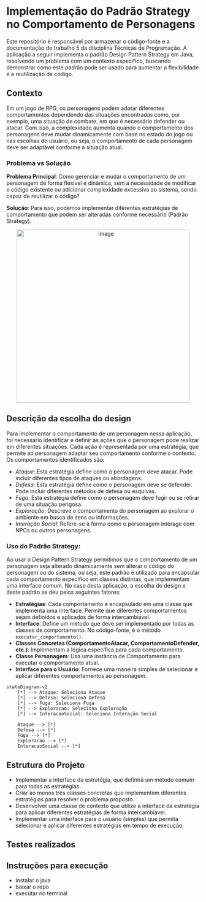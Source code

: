 # Implementação do Padrão Strategy no Comportamento de Personagens

Este repositório é responsável por armazenar o código-fonte e a documentação do trabalho 5 da disciplina Técnicas de Programação. A aplicação a seguir implementa o padrão Design Pattern Strategy em Java, resolvendo um problema com um contexto específico, buscando demonstrar como este padrão pode ser usado para aumentar a flexibilidade e a reutilização de código.

## Contexto
Em um jogo de RPG, os personagens podem adotar diferentes comportamentos dependendo das situações encontradas como, por exemplo, uma situação de combate, em que é necessário defender ou atacar. Com isso, a complexidade aumenta quando o comportamento dos personagens deve mudar dinamicamente com base no estado do jogo ou nas escolhas do usuário, ou seja, o comportamento de cada personagem deve ser adaptável conforme a situação atual. 

### Problema vs Solução
**Problema Principal**: Como gerenciar e mudar o comportamento de um personagem de forma flexível e dinâmica, sem a necessidade de modificar o código existente ou adicionar complexidade excessiva ao sistema, sendo capaz de reutilizar o código?

**Solução**: Para isso, podemos implementar diferentes estratégias de comportamento que podem ser alteradas conforme necessário (Padrão Strategy).

<p align="center">
<img width="451" alt="image" src="https://github.com/user-attachments/assets/da022f08-e313-4bea-8aeb-649b2d672ff7">
</p>

## Descrição da escolha do design 

Para implementar o comportamento de um personagem nessa aplicação, foi necessário identificar e definir as ações que o personagem pode realizar em diferentes situações. Cada ação é representada por uma estratégia, que permite ao personagem adaptar seu comportamento conforme o contexto. Os comportamentos identificados são:
- *Ataque*: Esta estratégia define como o personagem deve atacar. Pode incluir diferentes tipos de ataques ou abordagens.
- *Defesa*: Esta estratégia define como o personagem deve se defender. Pode incluir diferentes métodos de defesa ou esquivas.
- *Fuga*: Esta estratégia define como o personagem deve fugir ou se retirar de uma situação perigosa.
- *Exploração*: Descreve o comportamento do personagem ao explorar o ambiente em busca de itens ou informações.
- *Interação Social*: Refere-se à forma como o personagem interage com NPCs ou outros personagens.

### Uso do Padrão Strategy:

Ao usar o Design Pattern Strategy permitimos que o comportamento de um personagem seja alterado dinamicamente sem alterar o código do personagem ou do sistema, ou seja, este padrão é utilizado para encapsular cada comportamento específico em classes distintas, que implementam uma interface comum. No caso desta aplicação, a escolha do design e deste padrão se deu pelos seguintes fatores: 
- **Estratégias**: Cada comportamento é encapsulado em uma classe que implementa uma interface. Permite que diferentes comportamentos sejam definidos e aplicados de forma intercambiável.
- **Interface**: Define um método que deve ser implementado por todas as classes de comportamento. No código-fonte, é o método ```executar_comportamento()```.
- **Classes Concretas (ComportamentoAtacar, ComportamentoDefender, etc.)**: Implementam a lógica específica para cada comportamento.
- **Classe Personagem**: Usa uma instância de Comportamento para executar o comportamento atual. 
- **Interface para o Usuário**: Fornece uma maneira simples de selecionar e aplicar diferentes comportamentos ao personagem.

```mermaid
stateDiagram-v2
    [*] --> Ataque: Seleciona Ataque
    [*] --> Defesa: Seleciona Defesa
    [*] --> Fuga: Seleciona Fuga
    [*] --> Exploracao: Seleciona Exploração
    [*] --> InteracaoSocial: Seleciona Interação Social

    Ataque --> [*]
    Defesa --> [*]
    Fuga --> [*]
    Exploracao --> [*]
    InteracaoSocial --> [*]
```


## Estrutura do Projeto
- Implementar a interface da estratégia, que definirá um método comum para todas as estratégias.
- Criar ao menos três classes concretas que implementem diferentes estratégias para resolver o problema proposto.
- Desenvolver uma classe de contexto que utilize a interface da estratégia para aplicar diferentes estratégias de forma intercambiável.
- Implementar uma interface para o usuário (simples) que permita selecionar e aplicar diferentes estratégias em tempo de execução.

## Testes realizados

## Instruções para execução
- Instalar o java
- baixar o repo
- executar no terminal
